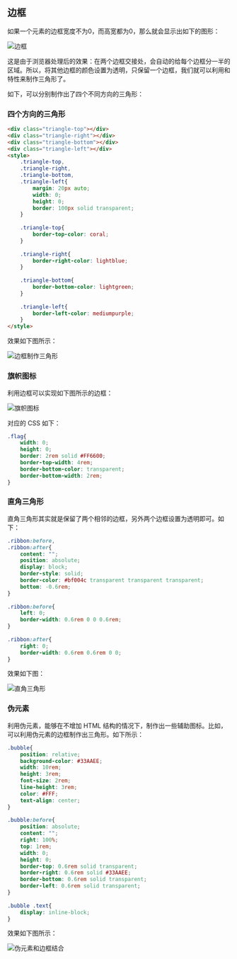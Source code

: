 ## 边框
如果一个元素的边框宽度不为0，而高宽都为0，那么就会显示出如下的图形：

![边框](http://7xkt52.com1.z0.glb.clouddn.com/markdown/1470481211379.png)

这是由于浏览器处理后的效果：在两个边框交接处，会自动的给每个边框分一半的区域。所以，将其他边框的颜色设置为透明，只保留一个边框，我们就可以利用和特性来制作三角形了。

如下，可以分别制作出了四个不同方向的三角形：

### 四个方向的三角形

```html
<div class="triangle-top"></div>
<div class="triangle-right"></div>
<div class="triangle-bottom"></div>
<div class="triangle-left"></div>
<style>
    .triangle-top,
    .triangle-right,
    .triangle-bottom,
    .triangle-left{
        margin: 20px auto;
        width: 0;
        height: 0;
        border: 100px solid transparent;
    }
    
    .triangle-top{
        border-top-color: coral;
    }
    
    .triangle-right{
        border-right-color: lightblue;
    }
    
    .triangle-bottom{
        border-bottom-color: lightgreen;
    }
    
    .triangle-left{
        border-left-color: mediumpurple;
    }
</style>
```

效果如下图所示：

![边框制作三角形](http://7xkt52.com1.z0.glb.clouddn.com/markdown/1470481508651.png)

### 旗帜图标
利用边框可以实现如下图所示的边框：

![旗帜图标](http://7xkt52.com1.z0.glb.clouddn.com/markdown/1470481807148.png)

对应的 CSS 如下：

```css
.flag{
    width: 0;
    height: 0;
    border: 2rem solid #FF6600;
    border-top-width: 4rem;
    border-bottom-color: transparent;
    border-bottom-width: 2rem;
}
```

### 直角三角形
直角三角形其实就是保留了两个相邻的边框，另外两个边框设置为透明即可。如下：

```css
.ribbon:before,
.ribbon:after{
    content: "";
    position: absolute;
    display: block;
    border-style: solid;
    border-color: #bf004c transparent transparent transparent;
    bottom: -0.6rem;
}
 
.ribbon:before{
    left: 0;
    border-width: 0.6rem 0 0 0.6rem;
}
 
.ribbon:after{
    right: 0;
    border-width: 0.6rem 0.6rem 0 0;
}
```

效果如下图：

![直角三角形](http://7xkt52.com1.z0.glb.clouddn.com/markdown/1470484760525.png)

### 伪元素
利用伪元素，能够在不增加 HTML 结构的情况下，制作出一些辅助图标。比如，可以利用伪元素的边框制作出三角形。如下所示：

```css
.bubble{
    position: relative;
    background-color: #33AAEE;
    width: 10rem;
    height: 3rem;
    font-size: 2rem;
    line-height: 3rem;
    color: #FFF;
    text-align: center;
}
 
.bubble:before{
    position: absolute;
    content: "";
    right: 100%;
    top: 1rem;
    width: 0;
    height: 0;
    border-top: 0.6rem solid transparent;
    border-right: 0.6rem solid #33AAEE;
    border-bottom: 0.6rem solid transparent;
    border-left: 0.6rem solid transparent;
}
 
.bubble .text{
    display: inline-block;
}
```

效果如下图所示：

![伪元素和边框结合](http://7xkt52.com1.z0.glb.clouddn.com/markdown/1470481690670.png)

